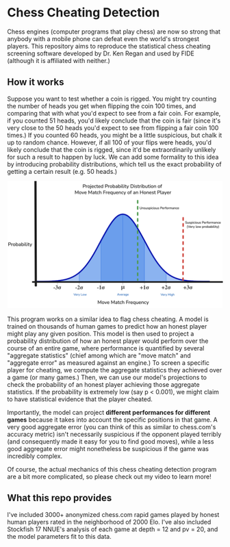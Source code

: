 # Chess Cheating Detection
 Chess engines (computer programs that play chess) are now so strong that anybody with a mobile phone can defeat even the world's strongest players.  This repository aims to reproduce the statistical chess cheating screening software developed by Dr. Ken Regan and used by FIDE (although it is affiliated with neither.)  

## How it works 
 Suppose you want to test whether a coin is rigged.  You might try counting the number of heads you get when flipping the coin 100 times, and comparing that with what you'd expect to see from a fair coin.  For example, if you counted 51 heads, you'd likely conclude that the coin is fair (since it's very close to the 50 heads you'd expect to see from flipping a fair coin 100 times.)  If you counted 60 heads, you might be a little suspicious, but chalk it up to random chance.  However, if all 100 of your flips were heads, you'd likely conclude that the coin is rigged, since it'd be extraordinarily unlikely for such a result to happen by luck.  We can add some formality to this idea by introducing probability distributions, which tell us the exact probability of getting a certain result (e.g. 50 heads.)
 
![Illustration of potential suspicious and unsuspicious performances on a probability distribution](./assets/probability_distribution.png)

 This program works on a similar idea to flag chess cheating.  A model is trained on thousands of human games to predict how an honest player might play any given position.  This model is then used to project a probability distribution of how an honest player would perform over the course of an entire game, where performance is quantified by several "aggregate statistics" (chief among which are "move match" and "aggregate error" as measured against an engine.)  To screen a specific player for cheating, we compute the aggregate statistics they achieved over a game (or many games.)  Then, we can use our model's projections to check the probability of an honest player achieving those aggregate statistics.  If the probability is extremely low (say p < 0.001), we might claim to have statistical evidence that the player cheated.

 Importantly, the model can project **different performances for different games** because it takes into account the specific positions in that game.  A very good aggregate error (you can think of this as similar to chess.com's accuracy metric) isn't necessarily suspicious if the opponent played terribly (and consequently made it easy for you to find good moves), while a less good aggregate error might nonetheless be suspicious if the game was incredibly complex.  

 Of course, the actual mechanics of this chess cheating detection program are a bit more complicated, so please check out my video to learn more!

## What this repo provides
 I've included 3000+ anonymized chess.com rapid games played by honest human players rated in the neighborhood of 2000 Elo.  I've also included Stockfish 17 NNUE's analysis of each game at depth = 12 and pv = 20, and the model parameters fit to this data.
 
